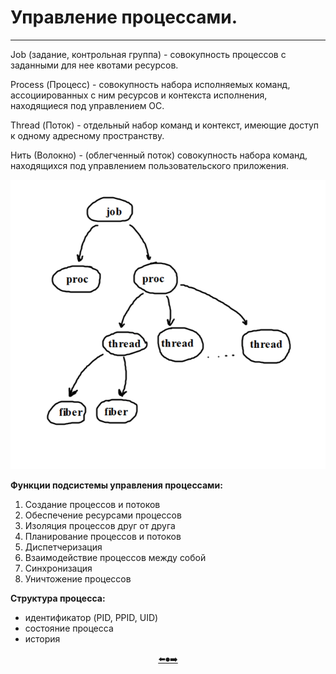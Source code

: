 # Управление процессами.
---

Job (задание, контрольная группа) - совокупность процессов с заданными для нее квотами ресурсов.

Process (Процесс) - совокупность набора исполняемых команд, ассоциированных с ним ресурсов и контекста исполнения, находящиеся под управлением ОС.

Thread (Поток) - отдельный набор команд и контекст, имеющие доступ к одному адресному пространству.

Нить (Волокно) - (облегченный поток) совокупность набора команд, находящихся под управлением пользовательского приложения.

<p align="center"><img src=https://github.com/georgedem975/BookOS/blob/master/chapter_four/assets/1.png></a></p>

__Функции подсистемы управления процессами:__
1. Создание процессов и потоков
2. Обеспечение ресурсами процессов
3. Изоляция процессов друг от друга
4. Планирование процессов и потоков
5. Диспетчеризация
6. Взаимодействие процессов между собой
7. Синхронизация
8. Уничтожение процессов

__Структура процесса:__
+ идентификатор (PID, PPID, UID)
+ состояние процесса
+ история

<p align="center"> <a href=https://github.com/georgedem975/BookOS/blob/master/chapter_three/README.md>⬅️</a><a href=https://github.com/georgedem975/BookOS/blob/master/README.md>⏺</a><a href=>➡️</a></p>